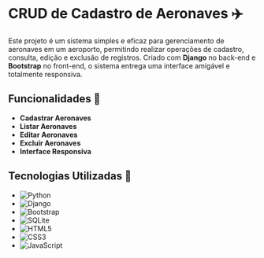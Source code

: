 # CRUD de Cadastro de Aeronaves ✈️

Este projeto é um sistema simples e eficaz para gerenciamento de aeronaves em um aeroporto, permitindo realizar operações de cadastro, consulta, edição e exclusão de registros. Criado com **Django** no back-end e **Bootstrap** no front-end, o sistema entrega uma interface amigável e totalmente responsiva.

## Funcionalidades 🛫

- **Cadastrar Aeronaves**
- **Listar Aeronaves**
- **Editar Aeronaves**
- **Excluir Aeronaves**
- **Interface Responsiva**
## Tecnologias Utilizadas 🔧

- ![Python](https://img.shields.io/badge/Python-3776AB?style=for-the-badge&logo=python&logoColor=white)
- ![Django](https://img.shields.io/badge/Django-092E20?style=for-the-badge&logo=django&logoColor=white)
- ![Bootstrap](https://img.shields.io/badge/Bootstrap-563D7C?style=for-the-badge&logo=bootstrap&logoColor=white)
- ![SQLite](https://img.shields.io/badge/SQLite-003B57?style=for-the-badge&logo=sqlite&logoColor=white)
- ![HTML5](https://img.shields.io/badge/HTML5-E34F26?style=for-the-badge&logo=html5&logoColor=white) 
- ![CSS3](https://img.shields.io/badge/CSS3-1572B6?style=for-the-badge&logo=css3&logoColor=white) 
- ![JavaScript](https://img.shields.io/badge/JavaScript-F7DF1E?style=for-the-badge&logo=javascript&logoColor=black)

